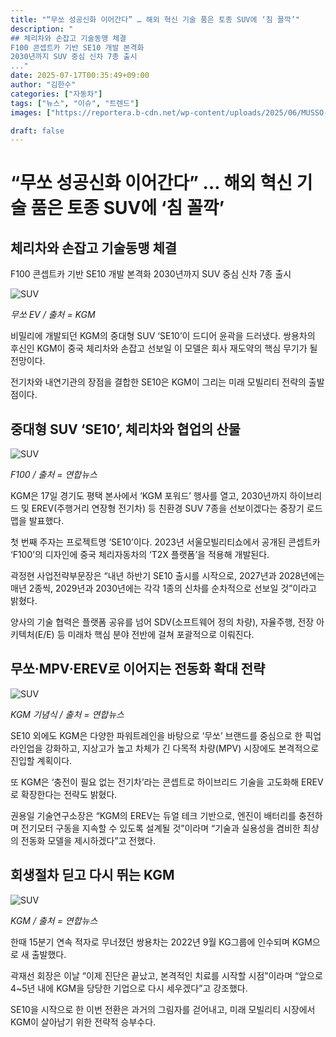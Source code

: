 ```yaml
---
title: "“무쏘 성공신화 이어간다” … 해외 혁신 기술 품은 토종 SUV에 ‘침 꼴깍’"
description: "
## 체리차와 손잡고 기술동맹 체결
F100 콘셉트카 기반 SE10 개발 본격화
2030년까지 SUV 중심 신차 7종 출시
..."
date: 2025-07-17T00:35:49+09:00
author: "김한수"
categories: ["자동차"]
tags: ["뉴스", "이슈", "트렌드"]
images: ["https://reportera.b-cdn.net/wp-content/uploads/2025/06/MUSSO-EV-3-1024x576.jpg"]

draft: false
---
```


# “무쏘 성공신화 이어간다” … 해외 혁신 기술 품은 토종 SUV에 ‘침 꼴깍’


## 체리차와 손잡고 기술동맹 체결
F100 콘셉트카 기반 SE10 개발 본격화
2030년까지 SUV 중심 신차 7종 출시


![SUV](https://reportera.b-cdn.net/wp-content/uploads/2025/06/MUSSO-EV-3-1024x576.jpg)

*무쏘 EV / 출처 = KGM*

비밀리에 개발되던 KGM의 중대형 SUV ‘SE10’이 드디어 윤곽을 드러냈다. 쌍용차의 후신인 KGM이 중국 체리차와 손잡고 선보일 이 모델은 회사 재도약의 핵심 무기가 될 전망이다.

전기차와 내연기관의 장점을 결합한 SE10은 KGM이 그리는 미래 모빌리티 전략의 출발점이다.


## 중대형 SUV ‘SE10’, 체리차와 협업의 산물


![SUV](https://reportera.b-cdn.net/wp-content/uploads/2025/06/f100-1024x676.jpg)

*F100 / 출처 = 연합뉴스*

KGM은 17일 경기도 평택 본사에서 ‘KGM 포워드’ 행사를 열고, 2030년까지 하이브리드 및 EREV(주행거리 연장형 전기차) 등 친환경 SUV 7종을 선보이겠다는 중장기 로드맵을 발표했다.

첫 번째 주자는 프로젝트명 ‘SE10’이다. 2023년 서울모빌리티쇼에서 공개된 콘셉트카 ‘F100’의 디자인에 중국 체리자동차의 ‘T2X 플랫폼’을 적용해 개발된다.

곽정현 사업전략부문장은 “내년 하반기 SE10 출시를 시작으로, 2027년과 2028년에는 매년 2종씩, 2029년과 2030년에는 각각 1종의 신차를 순차적으로 선보일 것”이라고 밝혔다.

양사의 기술 협력은 플랫폼 공유를 넘어 SDV(소프트웨어 정의 차량), 자율주행, 전장 아키텍처(E/E) 등 미래차 핵심 분야 전반에 걸쳐 포괄적으로 이뤄진다.


## 무쏘·MPV·EREV로 이어지는 전동화 확대 전략


![SUV](https://reportera.b-cdn.net/wp-content/uploads/2025/06/kgm-1-1024x585.jpg)

*KGM 기념식 / 출처 = 연합뉴스*

SE10 외에도 KGM은 다양한 파워트레인을 바탕으로 ‘무쏘’ 브랜드를 중심으로 한 픽업 라인업을 강화하고, 지상고가 높고 차체가 긴 다목적 차량(MPV) 시장에도 본격적으로 진입할 계획이다.

또 KGM은 ‘충전이 필요 없는 전기차’라는 콘셉트로 하이브리드 기술을 고도화해 EREV로 확장한다는 전략도 밝혔다.

권용일 기술연구소장은 “KGM의 EREV는 듀얼 테크 기반으로, 엔진이 배터리를 충전하며 전기모터 구동을 지속할 수 있도록 설계될 것”이라며 “기술과 실용성을 겸비한 최상의 전동화 모델을 제시하겠다”고 전했다.


## 회생절차 딛고 다시 뛰는 KGM


![SUV](https://reportera.b-cdn.net/wp-content/uploads/2025/06/kgm-1-1-1024x760.jpg)

*KGM / 출처 = 연합뉴스*

한때 15분기 연속 적자로 무너졌던 쌍용차는 2022년 9월 KG그룹에 인수되며 KGM으로 새 출발했다.

곽재선 회장은 이날 “이제 진단은 끝났고, 본격적인 치료를 시작할 시점”이라며 “앞으로 4~5년 내에 KGM을 당당한 기업으로 다시 세우겠다”고 강조했다.

SE10을 시작으로 한 이번 전환은 과거의 그림자를 걷어내고, 미래 모빌리티 시장에서 KGM이 살아남기 위한 전략적 승부수다.
